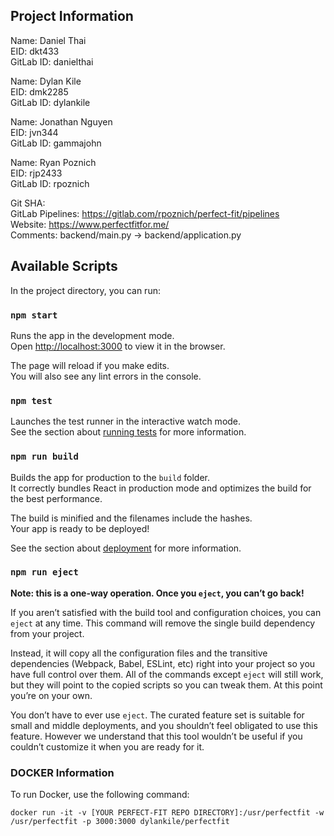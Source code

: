 ## Project Information

Name: Daniel Thai<br>
EID: dkt433<br>
GitLab ID: danielthai

Name: Dylan Kile<br>
EID: dmk2285<br>
GitLab ID: dylankile

Name: Jonathan Nguyen<br>
EID: jvn344<br>
GitLab ID: gammajohn

Name: Ryan Poznich<br>
EID: rjp2433<br>
GitLab ID: rpoznich

Git SHA: <br>
GitLab Pipelines: https://gitlab.com/rpoznich/perfect-fit/pipelines<br>
Website: https://www.perfectfitfor.me/<br>
Comments: backend/main.py -> backend/application.py

## Available Scripts

In the project directory, you can run:

### `npm start`

Runs the app in the development mode.<br>
Open [http://localhost:3000](http://localhost:3000) to view it in the browser.

The page will reload if you make edits.<br>
You will also see any lint errors in the console.

### `npm test`

Launches the test runner in the interactive watch mode.<br>
See the section about [running tests](https://facebook.github.io/create-react-app/docs/running-tests) for more information.

### `npm run build`

Builds the app for production to the `build` folder.<br>
It correctly bundles React in production mode and optimizes the build for the best performance.

The build is minified and the filenames include the hashes.<br>
Your app is ready to be deployed!

See the section about [deployment](https://facebook.github.io/create-react-app/docs/deployment) for more information.

### `npm run eject`

**Note: this is a one-way operation. Once you `eject`, you can’t go back!**

If you aren’t satisfied with the build tool and configuration choices, you can `eject` at any time. This command will remove the single build dependency from your project.

Instead, it will copy all the configuration files and the transitive dependencies (Webpack, Babel, ESLint, etc) right into your project so you have full control over them. All of the commands except `eject` will still work, but they will point to the copied scripts so you can tweak them. At this point you’re on your own.

You don’t have to ever use `eject`. The curated feature set is suitable for small and middle deployments, and you shouldn’t feel obligated to use this feature. However we understand that this tool wouldn’t be useful if you couldn’t customize it when you are ready for it.

### DOCKER Information 
To run Docker, use the following command: 

`docker run -it -v [YOUR PERFECT-FIT REPO DIRECTORY]:/usr/perfectfit -w /usr/perfectfit -p 3000:3000 dylankile/perfectfit`



